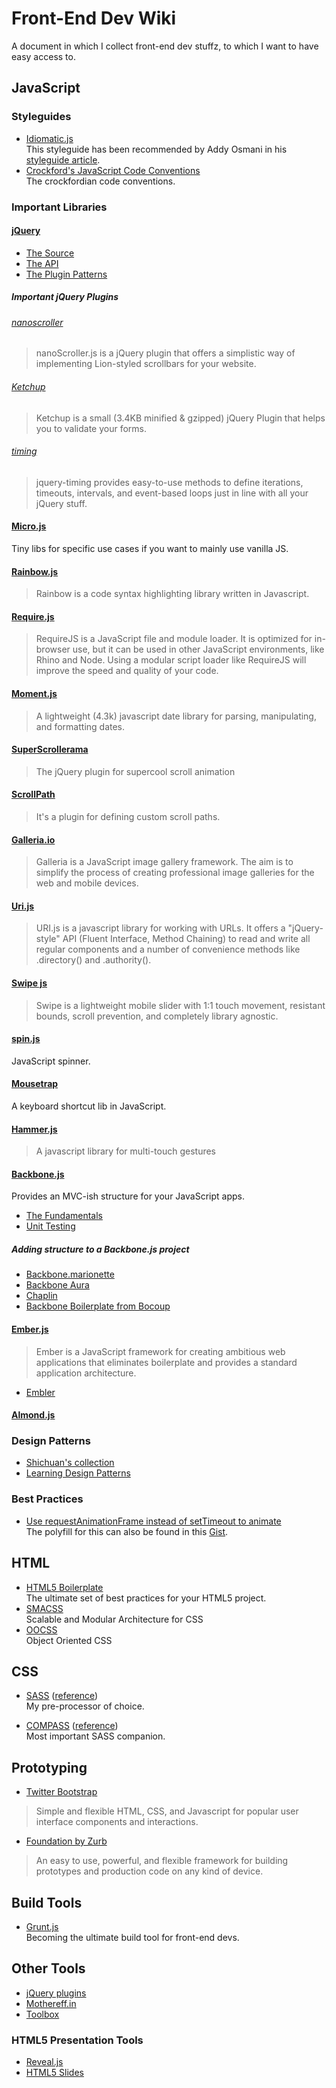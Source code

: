 # Front-End Dev Wiki

A document in which I collect front-end dev stuffz, to which I want to have easy access to.

## JavaScript

### Styleguides

* [Idiomatic.js](https://github.com/rwldrn/idiomatic.js/)  
This styleguide has been recommended by Addy Osmani in his [styleguide article](http://addyosmani.com/blog/javascript-style-guides-and-beautifiers/#more-4645). 
* [Crockford's JavaScript Code Conventions](http://javascript.crockford.com/code.html)  
The crockfordian code conventions.

### Important Libraries

#### [jQuery](http://jquery.com)  
* [The Source](http://code.jquery.com/jquery-latest.js)
* [The API](http://jqapi.com)
* [The Plugin Patterns](https://github.com/addyosmani/jquery-plugin-patterns)

##### Important jQuery Plugins
###### [nanoscroller](http://jamesflorentino.com/jquery.nanoscroller/)

> nanoScroller.js is a jQuery plugin that offers a simplistic way of implementing Lion-styled scrollbars for your website.

###### [Ketchup](http://demos.usejquery.com/ketchup-plugin/)

> Ketchup is a small (3.4KB minified & gzipped) jQuery Plugin that helps you to validate your forms.

###### [timing](http://creativecouple.github.com/jquery-timing/)

> jquery-timing provides easy-to-use methods to define iterations, timeouts, intervals, and event-based loops just in line with all your jQuery stuff.

#### [Micro.js](http://microjs.com/)  
Tiny libs for specific use cases if you want to mainly use vanilla JS.

#### [Rainbow.js](http://craig.is/making/rainbows)

> Rainbow is a code syntax highlighting library written in Javascript.

#### [Require.js](http://requirejs.org)

> RequireJS is a JavaScript file and module loader. It is optimized for in-browser use, but it can be used in other JavaScript environments, like Rhino and Node. Using a modular script loader like RequireJS will improve the speed and quality of your code.

#### [Moment.js](http://momentjs.com/)

> A lightweight (4.3k) javascript date library for parsing, manipulating, and formatting dates.

#### [SuperScrollerama](http://johnpolacek.github.com/superscrollorama/)

> The jQuery plugin for supercool scroll animation

#### [ScrollPath](http://joelb.me/scrollpath/)

> It's a plugin for defining custom scroll paths.

#### [Galleria.io](http://galleria.io)

> Galleria is a JavaScript image gallery framework. The aim is to simplify the process of creating professional image galleries for the web and mobile devices.

#### [Uri.js](http://medialize.github.com/URI.js/)

> URI.js is a javascript library for working with URLs. It offers a "jQuery-style" API (Fluent Interface, Method Chaining) to read and write all regular components and a number of convenience methods like .directory() and .authority().

#### [Swipe js](http://swipejs.com/)

> Swipe is a lightweight mobile slider with 1:1 touch movement, resistant bounds, scroll prevention, and completely library agnostic.

#### [spin.js](http://fgnass.github.com/spin.js/)

JavaScript spinner.

#### [Mousetrap](http://craig.is/killing/mice)

A keyboard shortcut lib in JavaScript.

#### [Hammer.js](http://eightmedia.github.com/hammer.js/)

> A javascript library for multi-touch gestures

#### [Backbone.js](http://backbonejs.org/)  
Provides an MVC-ish structure for your JavaScript apps.

* [The Fundamentals](http://addyosmani.github.com/backbone-fundamentals/)
* [Unit Testing](http://addyosmani.com/blog/unit-testing-backbone-js-apps-with-qunit-and-sinonjs/)

##### Adding structure to a Backbone.js project
* [Backbone.marionette](https://github.com/derickbailey/backbone.marionette)
* [Backbone Aura](https://github.com/addyosmani/backbone-aura)
* [Chaplin](https://github.com/moviepilot/chaplin)
* [Backbone Boilerplate from Bocoup](http://weblog.bocoup.com/introducing-the-backbone-boilerplate/)

#### [Ember.js](http://emberjs.com/)  
> Ember is a JavaScript framework for creating ambitious web applications that eliminates boilerplate and provides a standard application architecture.

* [Embler](http://emberjs.tumblr.com/) 

#### [Almond.js](https://github.com/jrburke/almond)

### Design Patterns
* [Shichuan's collection](http://shichuan.github.com/javascript-patterns/)
* [Learning Design Patterns](http://addyosmani.com/resources/essentialjsdesignpatterns/book/)

### Best Practices

* [Use requestAnimationFrame instead of setTimeout to animate](http://paulirish.com/2011/requestanimationframe-for-smart-animating/)  
The polyfill for this can also be found in this [Gist](https://gist.github.com/1579671).

## HTML

* [HTML5 Boilerplate](http://html5boilerplate.com)  
The ultimate set of best practices for your HTML5 project.
* [SMACSS](http://smacss.com/)  
Scalable and Modular Architecture for CSS
* [OOCSS](http://oocss.org/)  
Object Oriented CSS

## CSS
* [SASS](http://sass-lang.com) ([reference](http://sass-lang.com/docs/yardoc/file.SASS_REFERENCE.html))   
My pre-processor of choice.

* [COMPASS](http://compass-style.org/reference/compass/) ([reference](http://compass-style.org/reference/compass/))  
Most important SASS companion.

## Prototyping

* [Twitter Bootstrap](http://twitter.github.com/bootstrap/)  
> Simple and flexible HTML, CSS, and Javascript for popular user interface components and interactions.

* [Foundation by Zurb](http://foundation.zurb.com/)  
> An easy to use, powerful, and flexible framework for building prototypes and production code on any kind of device.

## Build Tools

* [Grunt.js](https://github.com/cowboy/grunt)  
Becoming the ultimate build tool for front-end devs.

## Other Tools

* [jQuery plugins](http://jquer.in/)
* [Mothereff.in](http://mothereff.in/)
* [Toolbox](http://www.thetoolbox.cc/)

### HTML5 Presentation Tools
* [Reveal.js](http://lab.hakim.se/reveal-js)
* [HTML5 Slides](http://code.google.com/p/html5slides/)